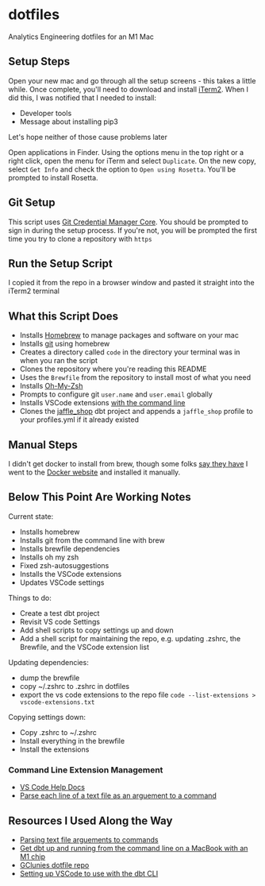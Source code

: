# dotfiles

Analytics Engineering dotfiles for an M1 Mac

## Setup Steps

Open your new mac and go through all the setup screens - this takes a little
while. Once complete, you'll need to download and install [iTerm2](https://iterm2.com/).
When I did this, I was notified that I needed to install:

* Developer tools
* Message about installing pip3

Let's hope neither of those cause problems later

Open applications in Finder. Using the options menu in the top right or a right
click, open the menu for iTerm and select `Duplicate`. On the new copy, select
`Get Info` and check the option to `Open using Rosetta`. You'll be prompted to
install Rosetta.

## Git Setup

This script uses [Git Credential Manager Core](https://docs.github.com/en/get-started/getting-started-with-git/caching-your-github-credentials-in-git).
You should be prompted to sign in during the setup process. If you're not, you
will be prompted the first time you try to clone a repository with `https`

## Run the Setup Script

I copied it from the repo in a browser window and pasted it straight into the
iTerm2 terminal

## What this Script Does

* Installs [Homebrew](https://brew.sh/) to manage packages and software on your mac
* Installs [git](https://git-scm.com/) using homebrew
* Creates a directory called `code` in the directory your terminal was in when you ran the script
* Clones the repository where you're reading this README
* Uses the `Brewfile` from the repository to install most of what you need
* Installs [Oh-My-Zsh](https://ohmyz.sh/)
* Prompts to configure git `user.name` and `user.email` globally
* Installs VSCode extensions [with the command line](https://code.visualstudio.com/docs/editor/extension-marketplace#_command-line-extension-management)
* Clones the [jaffle_shop](https://github.com/erika-e/jaffle_shop) dbt project and appends a `jaffle_shop` profile to your profiles.yml if it already existed

## Manual Steps

I didn't get docker to install from brew, though some folks
[say they have](https://stackoverflow.com/questions/67010057/how-to-run-docker-on-apple-silicon-m1)
I went to the [Docker website](https://docs.docker.com/desktop/mac/apple-silicon/)
and installed it manually.

## Below This Point Are Working Notes

Current state:

* Installs homebrew
* Installs git from the command line with brew
* Installs brewfile dependencies
* Installs oh my zsh
* Fixed zsh-autosuggestions
* Installs the VSCode extensions
* Updates VSCode settings

Things to do:

* Create a test dbt project
* Revisit VS code Settings
* Add shell scripts to copy settings up and down
* Add a shell script for maintaining the repo, e.g. updating .zshrc, the Brewfile, and the VSCode extension list

Updating dependencies:

* dump the brewfile
* copy ~/.zshrc to .zshrc in dotfiles
* export the vs code extensions to the repo file `code --list-extensions > vscode-extensions.txt`

Copying settings down:

* Copy .zshrc to ~/.zshrc
* Install everything in the brewfile
* Install the extensions

### Command Line Extension Management

* [VS Code Help Docs](https://code.visualstudio.com/docs/editor/extension-marketplace#_command-line-extension-management)
* [Parse each line of a text file as an arguement to a command](https://unix.stackexchange.com/questions/149726/how-to-parse-each-line-of-a-text-file-as-an-argument-to-a-command)

## Resources I Used Along the Way

* [Parsing text file arguements to commands](https://unix.stackexchange.com/questions/149726/how-to-parse-each-line-of-a-text-file-as-an-argument-to-a-command)
* [Get dbt up and running from the command line on a MacBook with an M1 chip](https://discourse.getdbt.com/t/get-dbt-up-and-running-from-the-command-line-on-a-macbook-with-an-m1-chip/2908)
* [GClunies dotfile repo](https://github.com/GClunies/.dotfile)
* [Setting up VSCode to use with the dbt CLI](https://discourse.getdbt.com/t/setting-up-vscode-to-use-with-the-dbt-cli/3291)
